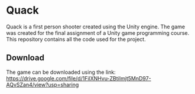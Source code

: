 # Quack
Quack is a first person shooter created using the Unity engine. The game was created for the final assignment of a Unity game programming course. This repository contains all the code used for the project.

## Download
The game can be downloaded using the link:
https://drive.google.com/file/d/1FilXNHvu-ZBtiImjt5MnD97-AQvSZan4/view?usp=sharing